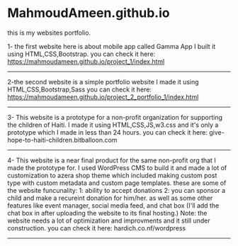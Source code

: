 # MahmoudAmeen.github.io
this is my websites portfolio.

1- the first website here is about mobile app called Gamma App 
I built it using HTML,CSS,Bootstrap.
you can check it here: 
https://mahmoudameen.github.io/project_1/index.html

-----------------------------------------------------------------------------

2-the second website is a simple portfolio website
I made it using HTML,CSS,Bootstrap,Sass
you can check it here: 
https://mahmoudameen.github.io/project_2_portfolio_1/index.html


-----------------------------------------------------------------------------

3- This website is a prototype for a non-profit organization for supporting the children of Haiti.
I made it using HTML,CSS,JS,w3.css and it's only a prototype which I made in less than 24 hours. 
you can check it here:
give-hope-to-haiti-children.bitballoon.com 

-----------------------------------------------------------------------------

4- This website is a near final product for the same non-profit org that I made the prototype for. 
I used WordPress CMS to build it and made a lot of customization to azera shop theme which included making custom post type
with custom metadata and custom page templates. 
these are some of the website funcunality: 
1: ability to accept donations
2: you can sponsor a child and make a recureint donation for him/her. 
as well as some other features like event manager, social media feed, and chat box (I'll add the chat box in after uploading the website
to its final hosting.)
Note: the website needs a lot of optimization and improvments and it still under construction.
you can check it here: 
hardich.co.nf/wordpress



-----------------------------------------------------------------------------

